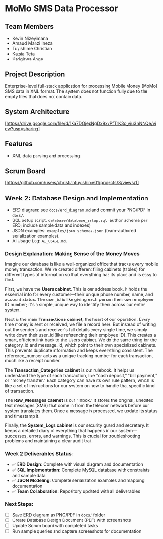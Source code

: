 # MoMo SMS Data Processor

## Team Members
- Kevin Nizeyimana
- Arnaud Manzi Ineza
- Tuyishime Christian
- Katsia Teta
- Karigirwa Ange

## Project Description
Enterprise-level full-stack application for processing Mobile Money (MoMo) SMS data in XML format. The system does not function fully due to the empty files that does not contain data.

## System Architecture
[https://drive.google.com/file/d/1Xa7DOjepNgDx9xvPfTrK3o_vju3nNNQe/view?usp=sharing]

## Features
- XML data parsing and processing

## Scrum Board
[https://github.com/users/christiantuyishime01/projects/3/views/1]


## Week 2: Database Design and Implementation

- ERD diagram: see `docs/erd_diagram.md` and commit your PNG/PDF in `docs/`.
- SQL setup script: `database/database_setup.sql` (author schema per ERD; include sample data and indexes).
- JSON examples: `examples/json_schemas.json` (team-authored serialization examples).
- AI Usage Log: `AI_USAGE.md`.

### Design Explanation: Making Sense of the Money Moves

Imagine our database is like a well-organized office that tracks every mobile money transaction. We've created different filing cabinets (tables) for different types of information so that everything has its place and is easy to find.

First, we have the **Users cabinet**. This is our address book. It holds the essential info for every customer—their unique phone number, name, and account status. The user_id is like giving each person their own employee ID number; it's a simple, unique way to identify them across our entire system.

Next is the main **Transactions cabinet**, the heart of our operation. Every time money is sent or received, we file a record here. But instead of writing out the sender's and receiver's full details every single time, we simply write down their user_id (like referencing their employee ID). This creates a smart, efficient link back to the Users cabinet. We do the same thing for the category_id and message_id, which point to their own specialized cabinets. This prevents duplicate information and keeps everything consistent. The reference_number acts as a unique tracking number for each transaction, much like a receipt number.

The **Transaction_Categories cabinet** is our rulebook. It helps us understand the type of each transaction, like "cash deposit," "bill payment," or "money transfer." Each category can have its own rule pattern, which is like a set of instructions for our system on how to handle that specific kind of transaction.

The **Raw_Messages cabinet** is our "Inbox." It stores the original, unedited text messages (SMS) that come in from the telecom network before our system translates them. Once a message is processed, we update its status and timestamp it.

Finally, the **System_Logs cabinet** is our security guard and secretary. It keeps a detailed diary of everything that happens in our system—successes, errors, and warnings. This is crucial for troubleshooting problems and maintaining a clear audit trail.

### Week 2 Deliverables Status:
- ✅ **ERD Design**: Complete with visual diagram and documentation
- ✅ **SQL Implementation**: Complete MySQL database with constraints and sample data
- ✅ **JSON Modeling**: Complete serialization examples and mapping documentation
- ✅ **Team Collaboration**: Repository updated with all deliverables

### Next Steps:
- [ ] Save ERD diagram as PNG/PDF in `docs/` folder
- [ ] Create Database Design Document (PDF) with screenshots
- [ ] Update Scrum board with completed tasks
- [ ] Run sample queries and capture screenshots for documentation

